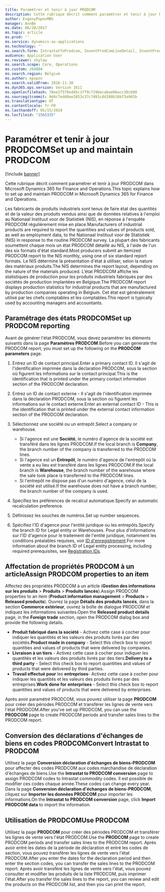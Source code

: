```yaml
---
title: Paramétrer et tenir à jour PRODCOM
description: Cette rubrique décrit comment paramétrer et tenir à jour PRODCOM dans Microsoft Dynamics 365 for Finance and Operations.
author: EvgenyPopovMBS
manager: AnnBe
ms.date: 06/20/2017
ms.topic: article
ms.prod: ''
ms.service: dynamics-ax-applications
ms.technology: ''
ms.search.form: IntrastatToProdcom, InventProdComLineDetail, InventProdComLineWithCode, InventProdComParameters, InventProdComTable
audience: Application User
ms.reviewer: shylaw
ms.search.scope: Core, Operations
ms.custom: 264804
ms.search.region: Belgium
ms.author: epopov
ms.search.validFrom: 2016-11-30
ms.dyn365.ops.version: Version 1611
ms.openlocfilehash: 78ee1f5f0ed45c1ff9c719becabae86acc30cb00
ms.sourcegitcommit: 9d4c7edd0ae2053c37c7d81cdd180b16bf3a9d3b
ms.translationtype: HT
ms.contentlocale: fr-FR
ms.lasthandoff: 05/15/2019
ms.locfileid: "1565335"
---
```

# <a name="set-up-and-maintain-prodcom"></a><span data-ttu-id="580c2-103">Paramétrer et tenir à jour PRODCOM</span><span class="sxs-lookup"><span data-stu-id="580c2-103">Set up and maintain PRODCOM</span></span>

[!include [banner](../includes/banner.md)]

<span data-ttu-id="580c2-104">Cette rubrique décrit comment paramétrer et tenir à jour PRODCOM dans Microsoft Dynamics 365 for Finance and Operations.</span><span class="sxs-lookup"><span data-stu-id="580c2-104">This topic explains how to set up and maintain PRODCOM in Microsoft Dynamics 365 for Finance and Operations.</span></span> 

<span data-ttu-id="580c2-105">Les fabricants de produits industriels sont tenus de faire état des quantités et de la valeur des produits vendus ainsi que de données relatives à l'emploi au Nationaal Instituut voor de Statistiek (NIS), en réponse à l'enquête PRODCOM régulièrement mise en place.</span><span class="sxs-lookup"><span data-stu-id="580c2-105">Manufacturers of industrial products are required to report the quantities and values of products sold, as well as employment data, to the Nationaal Instituut voor de Statistiek (NIS) in response to the routine PRODCOM survey.</span></span> <span data-ttu-id="580c2-106">La plupart des fabricants soumettent chaque mois un état PRODCOM détaillé au NIS, à l'aide de l'un des six formats d'état standard.</span><span class="sxs-lookup"><span data-stu-id="580c2-106">Most producers submit an itemized PRODCOM report to the NIS monthly, using one of six standard report formats.</span></span> <span data-ttu-id="580c2-107">Le NIS détermine la présentation d'état à utiliser, selon la nature des matériaux produits.</span><span class="sxs-lookup"><span data-stu-id="580c2-107">The NIS determines the report layout, depending on the nature of the materials produced.</span></span> <span data-ttu-id="580c2-108">L'état PRODCOM affiche les statistiques de production pour les produits industriels fabriqués par des sociétés de production implantées en Belgique.</span><span class="sxs-lookup"><span data-stu-id="580c2-108">The PRODCOM report displays production statistics for industrial products that are manufactured by production companies operating in Belgium.</span></span> <span data-ttu-id="580c2-109">Cet état est généralement utilisé par les chefs comptables et les comptables.</span><span class="sxs-lookup"><span data-stu-id="580c2-109">This report is typically used by accounting managers and accountants.</span></span>

## <a name="set-up-prodcom-reporting"></a><span data-ttu-id="580c2-110">Paramétrage des états PRODCOM</span><span class="sxs-lookup"><span data-stu-id="580c2-110">Set up PRODCOM reporting</span></span>
<span data-ttu-id="580c2-111">Avant de générer l'état PRODCOM, vous devez paramétrer les éléments suivants dans la page **Paramètres PRODCOM**.</span><span class="sxs-lookup"><span data-stu-id="580c2-111">Before you can generate the PRODCOM report, you must set up the following on the **PRODCOM parameters** page.</span></span>

1.  <span data-ttu-id="580c2-112">Entrez un ID de contact principal.</span><span class="sxs-lookup"><span data-stu-id="580c2-112">Enter a primary contact ID.</span></span> <span data-ttu-id="580c2-113">Il s'agit de l'identification imprimée dans la déclaration PRODCOM, sous la section où figurent les informations sur le contact principal.</span><span class="sxs-lookup"><span data-stu-id="580c2-113">This is the identification that is printed under the primary contact information section of the PRODCOM declaration.</span></span>
2.  <span data-ttu-id="580c2-114">Entrez un ID de contact externe - Il s'agit de l'identification imprimée dans la déclaration PRODCOM, sous la section où figurent les informations sur le contact externe.</span><span class="sxs-lookup"><span data-stu-id="580c2-114">Enter an external contact ID - This is the identification that is printed under the external contact information section of the PRODCOM declaration.</span></span>
3.  <span data-ttu-id="580c2-115">Sélectionnez une société ou un entrepôt.</span><span class="sxs-lookup"><span data-stu-id="580c2-115">Select a company or warehouse.</span></span>
    -   <span data-ttu-id="580c2-116">Si l'agence est une **Société**, le numéro d'agence de la société est transféré dans les lignes PRODCOM.</span><span class="sxs-lookup"><span data-stu-id="580c2-116">If the local branch is **Company**, the branch number of the company is transferred to the PRODCOM lines.</span></span>
    -   <span data-ttu-id="580c2-117">Si l'agence est un **Entrepôt**, le numéro d'agence de l'entrepôt où la vente a eu lieu est transféré dans les lignes PRODCOM.</span><span class="sxs-lookup"><span data-stu-id="580c2-117">If the local branch is **Warehouse**, the branch number of the warehouse where the sale took place is transferred to the PRODCOM lines.</span></span>
    -   <span data-ttu-id="580c2-118">Si l'entrepôt ne dispose pas d'un numéro d'agence, celui de la société est utilisé.</span><span class="sxs-lookup"><span data-stu-id="580c2-118">If the warehouse does not have a branch number, the branch number of the company is used.</span></span>

4.  <span data-ttu-id="580c2-119">Spécifiez les préférences de recalcul automatique.</span><span class="sxs-lookup"><span data-stu-id="580c2-119">Specify an automatic recalculation preference.</span></span>
5.  <span data-ttu-id="580c2-120">Définissez les souches de numéros.</span><span class="sxs-lookup"><span data-stu-id="580c2-120">Set up number sequences.</span></span>
6.  <span data-ttu-id="580c2-121">Spécifiez l'ID d'agence pour l'entité juridique ou les entrepôts.</span><span class="sxs-lookup"><span data-stu-id="580c2-121">Specify the branch ID for Legal entity or Warehouses.</span></span> <span data-ttu-id="580c2-122">Pour plus d'informations sur l'ID d'agence pour le traitement de l'entité juridique, notamment les conditions préalables requises, voir [ID d'enregistrement](emea-registration-ids.md).</span><span class="sxs-lookup"><span data-stu-id="580c2-122">For more information about the branch ID of Legal entity processing, including required prerequisites, see [Registration IDs](emea-registration-ids.md).</span></span>

## <a name="assign-prodcom-properties-to-an-item"></a><span data-ttu-id="580c2-123">Affectation de propriétés PRODCOM à un article</span><span class="sxs-lookup"><span data-stu-id="580c2-123">Assign PRODCOM properties to an item</span></span>
<span data-ttu-id="580c2-124">Affectez des propriétés PRODCOM à un article (**Gestion des informations sur les produits** &gt; **Produits** &gt; **Produits lancés**).</span><span class="sxs-lookup"><span data-stu-id="580c2-124">Assign PRODCOM properties to an item (**Product information management** &gt; **Products** &gt; **Released products**).</span></span> <span data-ttu-id="580c2-125">Ouvrez la page **Détails des produits lancés**, dans la section **Commerce extérieur**, ouvrez la boîte de dialogue PRODCOM et indiquez les informations suivantes.</span><span class="sxs-lookup"><span data-stu-id="580c2-125">Open the **Released product details** page, in the **Foreign trade** section, open the PRODCOM dialog box and provide the following details.</span></span>

-   <span data-ttu-id="580c2-126">**Produit fabriqué dans la société** - Activez cette case à cocher pour indiquer les quantités et les valeurs des produits livrés par des sociétés.</span><span class="sxs-lookup"><span data-stu-id="580c2-126">**Product made in company** - Select this check box to report quantities and values of products that were delivered by companies.</span></span>
-   <span data-ttu-id="580c2-127">**Livraison à un tiers** - Activez cette case à cocher pour indiquer les quantités et les valeurs des produits livrés par des tiers.</span><span class="sxs-lookup"><span data-stu-id="580c2-127">**Delivery to a third party** - Select this check box to report quantities and values of products that were delivered by third parties.</span></span>
-   <span data-ttu-id="580c2-128">**Travail effectué pour** les **entreprises**- Activez cette case à cocher pour indiquer les quantités et les valeurs des produits livrés par des entreprises.</span><span class="sxs-lookup"><span data-stu-id="580c2-128">**Work done for** **enterprises** - Select this check box to report quantities and values of products that were delivered by enterprises.</span></span>

<span data-ttu-id="580c2-129">Après avoir paramétré PRODCOM, vous pouvez utiliser la page **PRODCOM** pour créer des périodes PRODCOM et transférer les lignes de vente vers l'état PRODCOM.</span><span class="sxs-lookup"><span data-stu-id="580c2-129">After you've set up PRODCOM, you can use the **PRODCOM** page to create PRODCOM periods and transfer sales lines to the PRODCOM report.</span></span>

## <a name="convert-intrastat-to-prodcom"></a><span data-ttu-id="580c2-130">Conversion des déclarations d'échanges de biens en codes PRODCOM</span><span class="sxs-lookup"><span data-stu-id="580c2-130">Convert Intrastat to PRODCOM</span></span>
<span data-ttu-id="580c2-131">Utilisez la page **Conversion déclaration d'échanges de biens-PRODCOM** pour affecter des codes PRODCOM aux codes marchandise de déclaration d'échanges de biens.</span><span class="sxs-lookup"><span data-stu-id="580c2-131">Use the **Intrastat to PRODCOM conversion** page to assign PRODCOM codes to Intrastat commodity codes.</span></span> <span data-ttu-id="580c2-132">Il est possible de modifier ces codes chaque année.</span><span class="sxs-lookup"><span data-stu-id="580c2-132">These codes can change every year.</span></span> <span data-ttu-id="580c2-133">Dans la page **Conversion déclaration d'échanges de biens-PRODCOM**, cliquez sur **Importer les données PRODCOM** pour importer les informations.</span><span class="sxs-lookup"><span data-stu-id="580c2-133">On the **Intrastat to PRODCOM conversion** page, click **Import PRODCOM data** to import the information.</span></span>

## <a name="use-prodcom"></a><span data-ttu-id="580c2-134">Utilisation de PRODCOM</span><span class="sxs-lookup"><span data-stu-id="580c2-134">Use PRODCOM</span></span>
<span data-ttu-id="580c2-135">Utilisez la page **PRODCOM** pour créer des périodes PRODCOM et transférer les lignes de vente vers l'état PRODCOM.</span><span class="sxs-lookup"><span data-stu-id="580c2-135">Use the **PRODCOM** page to create PRODCOM periods and transfer sales lines to the PRODCOM report.</span></span> <span data-ttu-id="580c2-136">Après avoir entré les dates de la période de déclaration et entré les codes de section, vous pouvez transférer les lignes de vente vers l'état PRODCOM.</span><span class="sxs-lookup"><span data-stu-id="580c2-136">After you enter the dates for the declaration period and then enter the section codes, you can transfer the sales lines to the PRODCOM report.</span></span> <span data-ttu-id="580c2-137">Après avoir transféré les lignes de vente vers l'état, vous pouvez consulter et modifier les produits de la liste PRODCOM, puis imprimer l'état.</span><span class="sxs-lookup"><span data-stu-id="580c2-137">After you transfer the sales lines to the report, you can review and edit the products on the PRODCOM list, and then you can print the report.</span></span>



